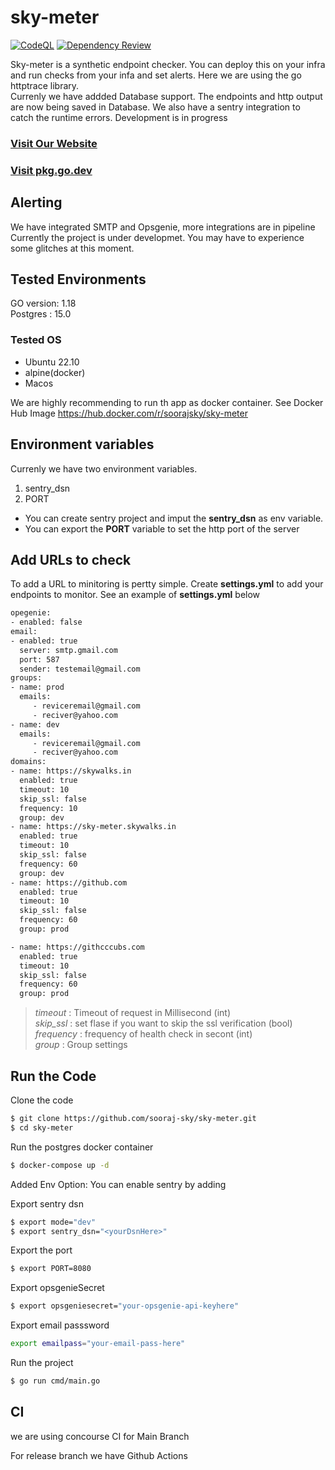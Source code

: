 # sky-meter
[![CodeQL](https://github.com/sooraj-sky/sky-meter/actions/workflows/codeql.yml/badge.svg)](https://github.com/sooraj-sky/sky-meter/actions/workflows/codeql.yml)
[![Dependency Review](https://github.com/sooraj-sky/sky-meter/actions/workflows/dependency-review.yml/badge.svg?branch=main)](https://github.com/sooraj-sky/sky-meter/actions/workflows/dependency-review.yml)

Sky-meter is a synthetic endpoint checker. You can deploy this on your infra and run checks from your infa and set alerts. Here we are using the go httptrace library.  
Currenly we have addded Database support. The endpoints and http output are now being saved in Database. We also have a sentry integration to catch the runtime errors.
 Development is in progress
 ### [Visit Our Website](https://sky-meter.skywalks.in)   
### [Visit pkg.go.dev](https://pkg.go.dev/github.com/sooraj-sky/sky-meter)

 ## Alerting
 We have integrated SMTP and Opsgenie, more integrations are in pipeline
 Currently the project is under developmet. You may have to experience some glitches at this moment.

## Tested Environments
GO version: 1.18  
Postgres : 15.0 
### Tested OS
- Ubuntu 22.10 
- alpine(docker)
- Macos

We are highly recommending to run th app as docker container. 
See Docker Hub Image 
https://hub.docker.com/r/soorajsky/sky-meter

## Environment variables
Currenly we have two environment variables.  
1. sentry_dsn
2. PORT

- You can create sentry project and imput the **sentry_dsn** as env variable.  
- You can export the **PORT** variable to set the http port of the server

## Add URLs to check
To add a URL to minitoring is pertty simple. Create **settings.yml** to add your endpoints to monitor. See an example of **settings.yml** below  
```sh
opegenie:
- enabled: false
email:
- enabled: true
  server: smtp.gmail.com
  port: 587
  sender: testemail@gmail.com
groups:
- name: prod
  emails:
     - reviceremail@gmail.com
     - reciver@yahoo.com
- name: dev
  emails:
     - reviceremail@gmail.com
     - reciver@yahoo.com
domains:
- name: https://skywalks.in
  enabled: true
  timeout: 10
  skip_ssl: false
  frequency: 10
  group: dev
- name: https://sky-meter.skywalks.in
  enabled: true
  timeout: 10
  skip_ssl: false
  frequency: 60
  group: dev
- name: https://github.com
  enabled: true
  timeout: 10
  skip_ssl: false
  frequency: 60
  group: prod

- name: https://githcccubs.com
  enabled: true
  timeout: 10
  skip_ssl: false
  frequency: 60
  group: prod
```
> _timeout_ : Timeout of request in Millisecond (int)  
> _skip_ssl_ : set flase if you want to skip the ssl verification (bool)  
> _frequency_ : frequency of health check in secont (int)  
> _group_ : Group settings

## Run the Code
Clone the code
```sh  
$ git clone https://github.com/sooraj-sky/sky-meter.git
$ cd sky-meter
```  
Run the postgres docker container
```sh  
$ docker-compose up -d
```  
Added Env Option: You can enable sentry by adding

Export sentry dsn  
```sh
$ export mode="dev"
$ export sentry_dsn="<yourDsnHere>"
```  
Export the port
```sh
$ export PORT=8080
```
Export opsgenieSecret
```sh
$ export opsgeniesecret="your-opsgenie-api-keyhere"
```
Export email passsword
```sh
export emailpass="your-email-pass-here"
```
Run the project
```sh    
$ go run cmd/main.go  
```

## CI

we are using concourse CI for  Main Branch

For release branch we have Github Actions





